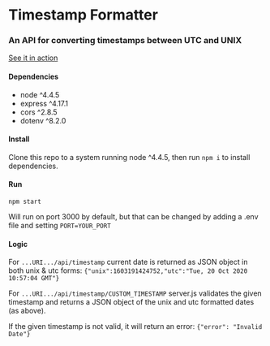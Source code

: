 Timestamp Formatter
===================

### An API for converting timestamps between UTC and UNIX

[See it in action](https://timestamp-formatter.wrwebdev.repl.co/)

#### Dependencies
- node ^4.4.5
- express ^4.17.1
- cors ^2.8.5
- dotenv ^8.2.0

#### Install

Clone this repo to a system running node ^4.4.5, then run
```npm i```
to install dependencies.

#### Run

```npm start```

Will run on port 3000 by default, but that can be changed by adding a .env file and setting
```PORT=YOUR_PORT```

#### Logic

For ```...URI.../api/timestamp```
current date is returned as JSON object in both unix & utc forms:
```{"unix":1603191424752,"utc":"Tue, 20 Oct 2020 10:57:04 GMT"}```

For ```...URI.../api/timestamp/CUSTOM_TIMESTAMP```
server.js validates the given timestamp and returns a JSON object of the unix and utc formatted dates (as above).

If the given timestamp is not valid, it will return an error:
```{"error": "Invalid Date"}```
